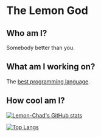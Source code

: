 # The Lemon God

## Who am I?

Somebody better than you.

## What am I working on?

The [best programming language](https://github.com/Lemon-Chad/jpizza).

## How cool am I?

[![Lemon-Chad's GitHub stats](https://github-readme-stats.vercel.app/api?username=Lemon-Chad&show_icons=true&theme=gradient)](https://github.com/anuraghazra/github-readme-stats)

[![Top Langs](https://github-readme-stats.vercel.app/api/top-langs/?username=Lemon-Chad&show_icons=true&theme=react)](https://github.com/anuraghazra/github-readme-stats)
